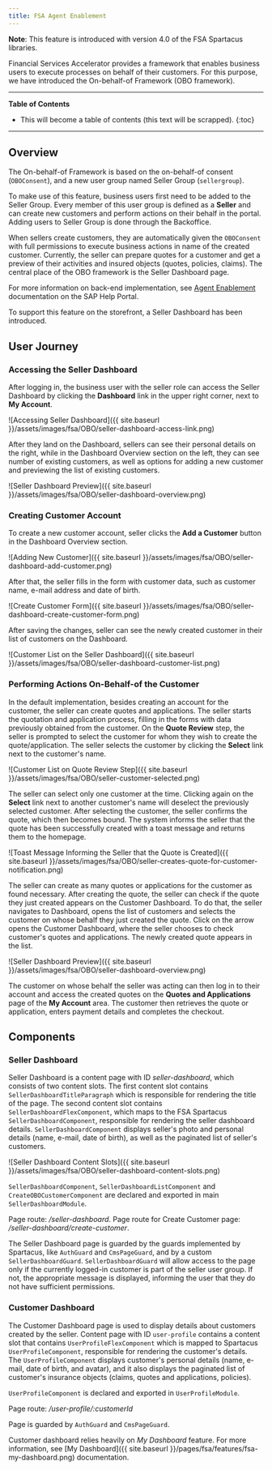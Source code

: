 ```yaml
---
title: FSA Agent Enablement
---
```


**Note**: This feature is introduced with version 4.0 of the FSA Spartacus libraries.

Financial Services Accelerator provides a framework that enables business users to execute processes on behalf of their customers. 
For this purpose, we have introduced the On-behalf-of Framework (OBO framework). 

***

**Table of Contents**

- This will become a table of contents (this text will be scrapped).
{:toc}

***

## Overview

The On-behalf-of Framework is based on the on-behalf-of consent (`OBOConsent`), and a new user group named Seller Group (`sellergroup`).

To make use of this feature, business users first need to be added to the Seller Group. 
Every member of this user group is defined as a **Seller** and can create new customers and perform actions on their behalf in the portal.
Adding users to Seller Group is done through the Backoffice. 

When sellers create customers, they are automatically given the `OBOConsent` with full permissions to execute business actions in name of the created customer. 
Currently, the seller can prepare quotes for a customer and get a preview of their activities and insured objects (quotes, policies, claims). 
The central place of the OBO framework is the Seller Dashboard page. 

For more information on back-end implementation, see [Agent Enablement](https://help.sap.com/viewer/a7d0f0c5faa44002bf81e1a9a91c77e2/latest/en-US/cbf7b289a4414090a26e23077e2e4e1f.html) documentation on the SAP Help Portal. 

To support this feature on the storefront, a Seller Dashboard has been introduced.

## User Journey 

### Accessing the Seller Dashboard

After logging in, the business user with the seller role can access the Seller Dashboard by clicking the **Dashboard** link in the upper right corner, next to **My Account**. 

![Accessing Seller Dashboard]({{ site.baseurl }}/assets/images/fsa/OBO/seller-dashboard-access-link.png)

After they land on the Dashboard, sellers can see their personal details on the right, while in the Dashboard Overview section on the left, they can see number of existing customers, as well as options for adding a new customer and previewing the list of existing customers. 

![Seller Dashboard Preview]({{ site.baseurl }}/assets/images/fsa/OBO/seller-dashboard-overview.png)


### Creating Customer Account

To create a new customer account, seller clicks the **Add a Customer** button in the Dashboard Overview section.

![Adding New Customer]({{ site.baseurl }}/assets/images/fsa/OBO/seller-dashboard-add-customer.png)

After that, the seller fills in the form with customer data, such as customer name, e-mail address and date of birth.

![Create Customer Form]({{ site.baseurl }}/assets/images/fsa/OBO/seller-dashboard-create-customer-form.png)

After saving the changes, seller can see the newly created customer in their list of customers on the Dashboard.

![Customer List on the Seller Dashboard]({{ site.baseurl }}/assets/images/fsa/OBO/seller-dashboard-customer-list.png)

### Performing Actions On-Behalf-of the Customer

In the default implementation, besides creating an account for the customer, the seller can create quotes and applications. 
The seller starts the quotation and application process, filling in the forms with data previously obtained from the customer. 
On the **Quote Review** step, the seller is prompted to select the customer for whom they wish to create the quote/application. 
The seller selects the customer by clicking the **Select** link next to the customer's name. 

![Customer List on Quote Review Step]({{ site.baseurl }}/assets/images/fsa/OBO/seller-customer-selected.png)

The seller can select only one customer at the time. 
Clicking again on the **Select** link next to another customer's name will deselect the previously selected customer.
After selecting the customer, the seller confirms the quote, which then becomes bound.
The system informs the seller that the quote has been successfully created with a toast message and returns them to the homepage.

![Toast Message Informing the Seller that the Quote is Created]({{ site.baseurl }}/assets/images/fsa/OBO/seller-creates-quote-for-customer-notification.png)

The seller can create as many quotes or applications for the customer as found necessary. 
After creating the quote, the seller can check if the quote they just created appears on the Customer Dashboard.
To do that, the seller navigates to Dashboard, opens the list of customers and selects the customer on whose behalf they just created the quote. 
Click on the arrow opens the Customer Dashboard, where the seller chooses to check customer's quotes and applications. 
The newly created quote appears in the list. 

![Seller Dashboard Preview]({{ site.baseurl }}/assets/images/fsa/OBO/seller-dashboard-overview.png)

The customer on whose behalf the seller was acting can then log in to their account and access the created quotes on the **Quotes and Applications** page of the **My Account** area.
The customer then retrieves the quote or application, enters payment details and completes the checkout.

## Components

### Seller Dashboard

Seller Dashboard is a content page with ID *seller-dashboard*, which consists of two content slots. 
The first content slot contains `SellerDashboardTitleParagraph` which is responsible for rendering the title of the page. 
The second content slot contains `SellerDashboardFlexComponent`, which maps to the FSA Spartacus `SellerDashboardComponent`, responsible for rendering the seller dashboard details. 
`SellerDashboardComponent` displays seller's photo and personal details (name, e-mail, date of birth), as well as the paginated list of seller's customers. 

![Seller Dashboard Content Slots]({{ site.baseurl }}/assets/images/fsa/OBO/seller-dashboard-content-slots.png)

`SellerDashboardComponent`, `SellerDashboardListComponent` and `CreateOBOCustomerComponent` are declared and exported in main `SellerDashboardModule`.

Page route: */seller-dashboard*.
Page route for Create Customer page: */seller-dashboard/create-customer*.

The Seller Dashboard page is guarded by the guards implemented by Spartacus, like `AuthGuard` and `CmsPageGuard`, and by a custom `SellerDashboardGuard`. 
`SellerDashboardGuard` will allow access to the page only if the currently logged-in customer is part of the seller user group. 
If not, the appropriate message is displayed, informing the user that they do not have sufficient permissions.

### Customer Dashboard

The Customer Dashboard page is used to display details about customers created by the seller. 
Content page with ID `user-profile` contains a content slot that contains `UserProfileFlexComponent` which is mapped to Spartacus `UserProfileComponent`, responsible for rendering the customer's details.  
The `UserProfileComponent` displays customer's personal details (name, e-mail, date of birth, and avatar), and it also displays the paginated list of customer's insurance objects (claims, quotes and applications, policies). 

`UserProfileComponent` is declared and exported in `UserProfileModule`.

Page route: */user-profile/:customerId*

Page is guarded by `AuthGuard` and `CmsPageGuard`.

Customer dashboard relies heavily on *My Dashboard* feature.
For more information, see [My Dashboard]({{ site.baseurl }}/pages/fsa/features/fsa-my-dashboard.png) documentation. 







